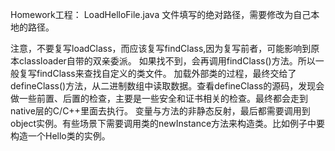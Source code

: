 Homework工程：
LoadHelloFile.java
文件填写的绝对路径，需要修改为自己本地的路径。

注意，不要复写loadClass，而应该复写findClass,因为复写前者，可能影响到原本classloader自带的双亲委派。
如果找不到，会再调用findClass()方法。所以一般复写findClass来查找自定义的类文件。
加载外部类的过程，最终交给了defineClass()方法，从二进制数组中读取数据。查看defineClass的源码，发现会做一些前置、后置的检查，主要是一些安全和证书相关的检查。最终都会走到native层的C/C++里面去执行。
变量与方法的非静态反射，最后都需要调用到object实例。有些场景下需要调用类的newInstance方法来构造类。比如例子中要构造一个Hello类的实例。

